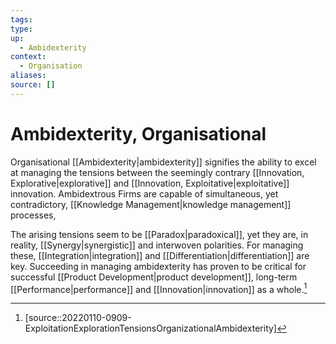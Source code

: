 ```yaml
---
tags:
type:
up:
  - Ambidexterity
context:
  - Organisation
aliases:
source: []
---
```


# Ambidexterity, Organisational

Organisational [[Ambidexterity|ambidexterity]] signifies the ability to excel at managing the tensions between the seemingly contrary [[Innovation, Explorative|explorative]] and [[Innovation, Exploitative|exploitative]] innovation. Ambidextrous Firms are capable of simultaneous, yet contradictory, [[Knowledge Management|knowledge management]] processes, 

The arising tensions seem to be [[Paradox|paradoxical]], yet they are, in reality, [[Synergy|synergistic]] and interwoven polarities. For managing these, [[Integration|integration]] and [[Differentiation|differentiation]] are key. Succeeding in managing ambidexterity has proven to be critical for successful [[Product Development|product development]], long-term [[Performance|performance]] and [[Innovation|innovation]] as a whole.[^1]

[^1]: [source::20220110-0909-ExploitationExplorationTensionsOrganizationalAmbidexterity]
